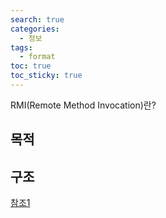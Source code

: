 ```yaml
---
search: true
categories: 
  - 정보
tags: 
  - format
toc: true
toc_sticky: true
---
```

RMI(Remote Method Invocation)란?

## 목적

## 구조



[참조1](http://0yumin.tistory.com/16)
<!--stackedit_data:
eyJoaXN0b3J5IjpbNTc0NDIzODIzXX0=
-->